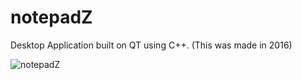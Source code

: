 # notepadZ
Desktop Application built on QT using C++. (This was made in 2016)


![notepadZ](https://github.com/user-attachments/assets/630298ce-4cf1-4eb7-92e4-f5b9f4d539e9)
